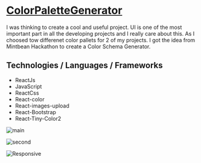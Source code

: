 # [ColorPaletteGenerator](https://yasamanloghmani.github.io/ColorPaletteGenerator/ )


I was thinking to create a cool and useful project. UI is one of the most important part in all the developing projects and I really care about this. As I choosed tow differenet color pallets for 2 of my projects. I got the idea from Mintbean Hackathon to create a Color Schema Generator. 

## Technologies / Languages / Frameworks

- ReactJs
- JavaScript 
- ReactCss
- React-color
- React-images-upload
- React-Bootstrap
- React-Tiny-Color2

![main](https://imgur.com/Jc4d20R.png)

![second](https://imgur.com/27c2smR.png)

![Responsive](https://imgur.com/GAx9e9p.png)



